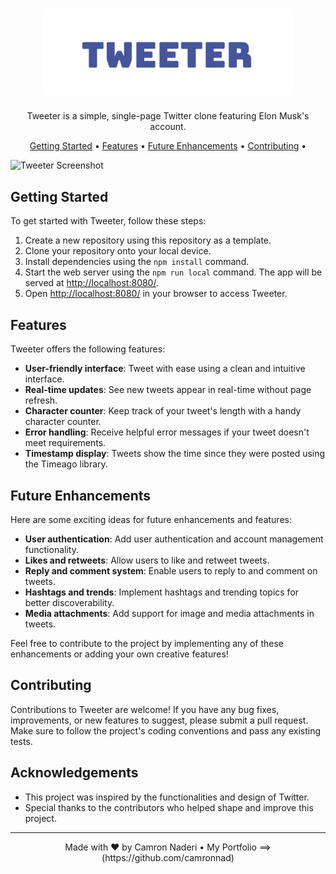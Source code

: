 <h1 align="center">
  <img src="https://github.com/camronnad/tweeter/blob/master/public/images/tweeter-logo.png" alt="Tweeter Logo" width="400px">
</h1>

<p align="center">Tweeter is a simple, single-page Twitter clone featuring Elon Musk's account.</p>

<p align="center">
  <a href="#getting-started">Getting Started</a> •
  <a href="#features">Features</a> •
  <a href="#future-enhancements">Future Enhancements</a> •
  <a href="#contributing">Contributing</a> •
</p>

![Tweeter Screenshot](screenshot.png)

## Getting Started

To get started with Tweeter, follow these steps:

1. Create a new repository using this repository as a template.
2. Clone your repository onto your local device.
3. Install dependencies using the `npm install` command.
4. Start the web server using the `npm run local` command. The app will be served at [http://localhost:8080/](http://localhost:8080/).
5. Open [http://localhost:8080/](http://localhost:8080/) in your browser to access Tweeter.

## Features

Tweeter offers the following features:

- **User-friendly interface**: Tweet with ease using a clean and intuitive interface.
- **Real-time updates**: See new tweets appear in real-time without page refresh.
- **Character counter**: Keep track of your tweet's length with a handy character counter.
- **Error handling**: Receive helpful error messages if your tweet doesn't meet requirements.
- **Timestamp display**: Tweets show the time since they were posted using the Timeago library.

## Future Enhancements

Here are some exciting ideas for future enhancements and features:

- **User authentication**: Add user authentication and account management functionality.
- **Likes and retweets**: Allow users to like and retweet tweets.
- **Reply and comment system**: Enable users to reply to and comment on tweets.
- **Hashtags and trends**: Implement hashtags and trending topics for better discoverability.
- **Media attachments**: Add support for image and media attachments in tweets.

Feel free to contribute to the project by implementing any of these enhancements or adding your own creative features!

## Contributing

Contributions to Tweeter are welcome! If you have any bug fixes, improvements, or new features to suggest, please submit a pull request. Make sure to follow the project's coding conventions and pass any existing tests.

## Acknowledgements

- This project was inspired by the functionalities and design of Twitter.
- Special thanks to the contributors who helped shape and improve this project.

---

<p align="center">
  Made with ❤️ by Camron Naderi •
  My Portfolio ==> (https://github.com/camronnad)
</p>

